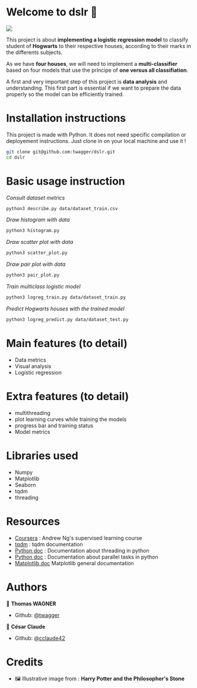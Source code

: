 # Welcome to dslr 🧙

![](https://metro.co.uk/wp-content/uploads/2017/06/pri_43899462.jpg?quality=90&strip=all&zoom=1&resize=644%2C338)

This project is about **implementing a logistic regression model** to classify student of **Hogwarts** to their respective houses, according to their marks in the differents subjects.

As we have **four houses**, we will need to implement a **multi-classifier** based on four models that use the principe of **one versus all classifiation**.

A first and very important step of this project is **data analysis** and understanding. This first part is essential if we want to prepare the data properly so the model can be efficiently trained.

# Installation instructions

This project is made with Python. It does not need specific compilation or deployement instructions. Just clone in on your local machine and use it !

```sh
git clone git@github.com:twagger/dslr.git
cd dslr
```

# Basic usage instruction

*Consult dataset metrics*
```sh
python3 describe.py data/dataset_train.csv
```

*Draw histogram with data*
```sh
python3 histogram.py
```

*Draw scatter plot with data*
```sh
python3 scatter_plot.py
```

*Draw pair plot with data*
```sh
python3 pair_plot.py
```

*Train multiclass logistic model*
```sh
python3 logreg_train.py data/dataset_train.py
```

*Predict Hogwarts houses with the trained model*
```sh
python3 logreg_predict.py data/dataset_test.py
```

# Main features (to detail)

* Data metrics
* Visual analysis
* Logistic regression

# Extra features (to detail)

* multithreading
* plot learning curves while training the models
* progress bar and training status
* Model metrics

# Libraries used

* Numpy
* Matplotlib
* Seaborn
* tqdm
* threading

# Resources

* [Coursera](https://www.coursera.org/learn/machine-learning) : Andrew Ng's supervised learning course
* [tqdm](https://github.com/tqdm/tqdm) : tqdm documentation
* [Python doc](https://docs.python.org/3/library/threading.html#module-threading) : Documentation about threading in python
* [Python doc](https://docs.python.org/3/library/concurrent.futures.html) : Documentation about parallel tasks in python
* [Matplotlib doc](https://matplotlib.org/stable/api/index) Matplotlib general documentation

# Authors

👨 **Thomas WAGNER**

* Github: [@twagger](https://github.com/twagger/)

👨 **César Claude**

* Github: [@cclaude42](https://github.com/cclaude42)

# Credits

* 🖼️ Illustrative image from : **Harry Potter and the Philosopher's Stone**